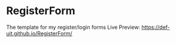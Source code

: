# RegisterForm
The template for my register/login forms
Live Preview: https://def-uit.github.io/RegisterForm/
